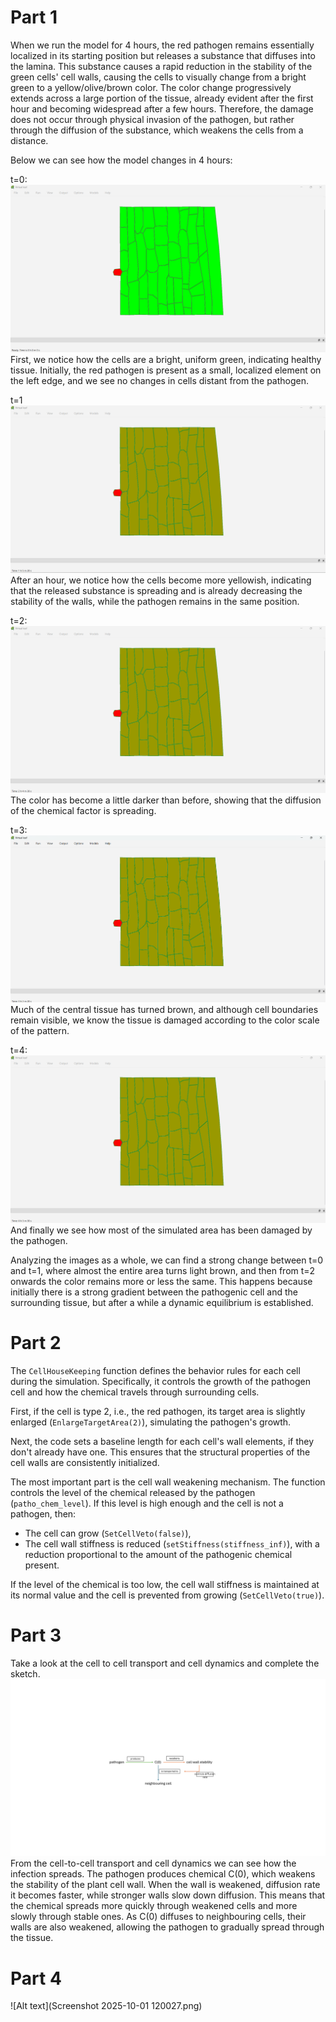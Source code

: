 # Part 1
When we run the model for 4 hours, the red pathogen remains essentially localized in its starting position but releases a substance that diffuses into the lamina. This substance causes a rapid reduction in the stability of the green cells' cell walls, causing the cells to visually change from a bright green to a yellow/olive/brown color. The color change progressively extends across a large portion of the tissue, already evident after the first hour and becoming widespread after a few hours. Therefore, the damage does not occur through physical invasion of the pathogen, but rather through the diffusion of the substance, which weakens the cells from a distance.

Below we can see how the model changes in 4 hours:

t=0:
![Alt text](time0.png)
First, we notice how the cells are a bright, uniform green, indicating healthy tissue. Initially, the red pathogen is present as a small, localized element on the left edge, and we see no changes in cells distant from the pathogen.

t=1
![Alt text](time1.png)
After an hour, we notice how the cells become more yellowish, indicating that the released substance is spreading and is already decreasing the stability of the walls, while the pathogen remains in the same position.

t=2:
![Alt text](time2.png)
The color has become a little darker than before, showing that the diffusion of the chemical factor is spreading.

t=3:
![Alt text](time3.png)
Much of the central tissue has turned brown, and although cell boundaries remain visible, we know the tissue is damaged according to the color scale of the pattern.

t=4:
![Alt text](time4.png)
And finally we see how most of the simulated area has been damaged by the pathogen.

Analyzing the images as a whole, we can find a strong change between t=0 and t=1, where almost the entire area turns light brown, and then from t=2 onwards the color remains more or less the same. This happens because initially there is a strong gradient between the pathogenic cell and the surrounding tissue, but after a while a dynamic equilibrium is established.

# Part 2

The `CellHouseKeeping` function defines the behavior rules for each cell during the simulation. Specifically, it controls the growth of the pathogen cell and how the chemical travels through surrounding cells.

First, if the cell is type 2, i.e., the red pathogen, its target area is slightly enlarged (`EnlargeTargetArea(2)`), simulating the pathogen's growth.

Next, the code sets a baseline length for each cell's wall elements, if they don't already have one. This ensures that the structural properties of the cell walls are consistently initialized.

The most important part is the cell wall weakening mechanism. The function controls the level of the chemical released by the pathogen (`patho_chem_level`). If this level is high enough and the cell is not a pathogen, then:

- The cell can grow (`SetCellVeto(false)`),
- The cell wall stiffness is reduced (`setStiffness(stiffness_inf)`), with a reduction proportional to the amount of the pathogenic chemical present.

If the level of the chemical is too low, the cell wall stiffness is maintained at its normal value and the cell is prevented from growing (`SetCellVeto(true)`).

# Part 3

 Take a look at the cell to cell transport and cell dynamics and complete the sketch.
![Alt text](Exercise3.png)
From the cell-to-cell transport and cell dynamics we can see how the infection spreads. The pathogen produces chemical C(0), which weakens the stability of the plant cell wall. When the wall is weakened, diffusion rate it becomes faster, while stronger walls slow down diffusion. This means that the chemical spreads more quickly through weakened cells and more slowly through stable ones. As C(0) diffuses to neighbouring cells, their walls are also weakened, allowing the pathogen to gradually spread through the tissue.

# Part 4

![Alt text](Screenshot 2025-10-01 120027.png)


